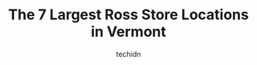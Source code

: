 ---
layout: ampstory
image: https://i0.wp.com/www.depkes.org/wp-content/uploads/2023/06/ross-0-in-vermont-1685969086.jpeg?resize=640,853
author: techidn
featured: false
description: Discover the impressive array of Ross options in Vermont, where you can find 7 of the largest Ross establishments in the area. From renowned classics to hidden gems, Vermont offers a diverse
title: The 7 Largest Ross Store Locations in Vermont
cover:
   title: The 7 Largest Ross Store Locations in Vermont
   subtitle: Rickpate
   background: https://www.depkes.org/wp-content/uploads/2023/06/ross-0-in-vermont-1685969086.jpeg

pages: 
 - layout: thirds
   top: <h1>#1 T.J. Maxx</h1>
   bottom: "<p>Nice location. Clean and orderly. Decent stocked. Found some nice pieces. Big candy selection. Big section for women not so for men.</p>"
   background: https://www.depkes.org/wp-content/uploads/2023/06/ross-1-in-vermont-1685969086.jpeg
   backgroundblur: true
 - layout: thirds
   top: <h1>#2 Ross Chevrolet, INC.</h1>
   bottom: "<p>152 Broadway, Whitehall, NY 12887, United States</p>"
   background: https://www.depkes.org/wp-content/uploads/2023/06/ross-2-in-vermont-1685969086.jpeg
   cta:
      link: https://www.depkes.org/blog/the-7-largest-ross-store-locations-in-vermont/
      text: The 7 Largest Ross Store Locations in Vermont
 - layout: thirds
   top: <h1>#3 Expressions</h1>
   bottom: "<p>102 Church St, Burlington, VT 05401, United States</p>"
   background: https://www.depkes.org/wp-content/uploads/2023/06/ross-3-in-vermont-1685969087.jpeg
   cta:
      link: https://www.depkes.org/blog/the-7-largest-ross-store-locations-in-vermont/
      text: The 7 Largest Ross Store Locations in Vermont
 - layout: thirds
   top: <h1>#4 David Ross</h1>
   bottom: "<p>285 N Plainfield Rd, West Lebanon, NH 037842029, United States</p>"
   background: https://images.unsplash.com/photo-1580610447943-1bfbef5efe07?ixlib=rb-4.0.3&ixid=MnwxMjA3fDB8MHxwaG90by1wYWdlfHx8fGVufDB8fHx8&auto=format&fit=crop&w=640&h=853&q=80
   cta:
      link: https://www.depkes.org/blog/the-7-largest-ross-store-locations-in-vermont/
      text: The 7 Largest Ross Store Locations in Vermont
 - layout: thirds
   top: <h1>#5 Renee M. Ross, LCSW</h1>
   bottom: "<p>202 Copley Ave, Morristown, VT 05661, United States</p>"
   background: https://images.unsplash.com/photo-1541356665065-22676f35dd40?ixlib=rb-4.0.3&ixid=MnwxMjA3fDB8MHxwaG90by1wYWdlfHx8fGVufDB8fHx8&auto=format&fit=crop&w=640&h=853&q=80
   cta:
      link: https://www.depkes.org/blog/the-7-largest-ross-store-locations-in-vermont/
      text: The 7 Largest Ross Store Locations in Vermont
 - layout: thirds
   top: <h1>#6 Ross Environmental Associates Inc</h1>
   bottom: "<p>638 S Main St STE 1B, Stowe, VT 05672, United States</p>"
   background: https://images.unsplash.com/photo-1496096265110-f83ad7f96608?ixlib=rb-4.0.3&ixid=MnwxMjA3fDB8MHxwaG90by1wYWdlfHx8fGVufDB8fHx8&auto=format&fit=crop&w=640&h=853&q=80
   cta:
      link: https://www.depkes.org/blog/the-7-largest-ross-store-locations-in-vermont/
      text: The 7 Largest Ross Store Locations in Vermont

 - layout: thirds
   middle: Continue reading...
   background: https://images.unsplash.com/photo-1549241520-425e3dfc01cb?ixlib=rb-4.0.3&ixid=MnwxMjA3fDB8MHxwaG90by1wYWdlfHx8fGVufDB8fHx8&auto=format&fit=crop&w=640&h=853&q=80
   cta:
      link: https://www.depkes.org/blog/the-7-largest-ross-store-locations-in-vermont/
      text: The 7 Largest Ross Store Locations in Vermont
      
---